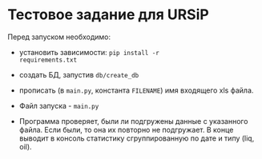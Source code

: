 # Тестовое задание для URSiP
Перед запуском необходимо:
+ установить зависимости: <code>pip install -r requirements.txt</code> 


+ создать БД, запустив <code>db/create_db</code>


+ прописать (в <code>main.py</code>, константа <code>FILENAME</code>) имя входящего xls файла.
 

+ Файл запуска - <code>main.py</code>


+ Программа проверяет, были ли подгружены данные с указанного файла. Если были, то она их повторно не подгружает.
В конце выводит в консоль статистику сгруппированную по дате и типу (liq, oil).
